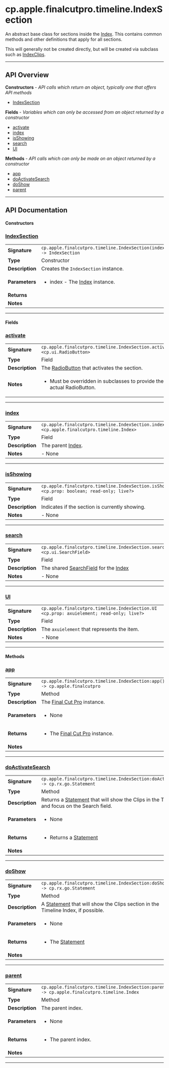 # cp.apple.finalcutpro.timeline.IndexSection

An abstract base class for sections inside the [Index](cp.apple.finalcutpro.timeline.Index.md).
This contains common methods and other definitions that apply for all sections.

This will generally not be created directly, but will be created via subclass such as
[IndexClips](cp.apple.finalcutpro.timeline.IndexClips.md).

---

## API Overview
**Constructors** - _API calls which return an object, typically one that offers API methods_
 * [IndexSection](#indexsection)

**Fields** - _Variables which can only be accessed from an object returned by a constructor_
 * [activate](#activate)
 * [index](#index)
 * [isShowing](#isshowing)
 * [search](#search)
 * [UI](#ui)

**Methods** - _API calls which can only be made on an object returned by a constructor_
 * [app](#app)
 * [doActivateSearch](#doactivatesearch)
 * [doShow](#doshow)
 * [parent](#parent)


---

## API Documentation

#### Constructors


### [IndexSection](#indexsection)

|                                             |                                                                                     |
| --------------------------------------------|-------------------------------------------------------------------------------------|
| **Signature**                               | `cp.apple.finalcutpro.timeline.IndexSection(index) -> IndexSection`                                                                    |
| **Type**                                    | Constructor                                                                     |
| **Description**                             | Creates the `IndexSection` instance.                                                                     |
| **Parameters**                              | <ul><li>index - The [Index](cp.apple.finalcutpro.timeline.Index.md) instance.</li></ul> |
| **Returns**                                 | <ul></ul>          |
| **Notes**                                   | <ul></ul> |

---

#### Fields


### [activate](#activate)

|                                             |                                                                                     |
| --------------------------------------------|-------------------------------------------------------------------------------------|
| **Signature**                               | `cp.apple.finalcutpro.timeline.IndexSection.activate <cp.ui.RadioButton>`                                                                    |
| **Type**                                    | Field                                                                     |
| **Description**                             | The [RadioButton](cp.ui.RadioButton.md) that activates the section.                                                                     |
| **Notes**                                   | <ul><li>Must be overridden in subclasses to provide the actual RadioButton.</li></ul> |

---


### [index](#index)

|                                             |                                                                                     |
| --------------------------------------------|-------------------------------------------------------------------------------------|
| **Signature**                               | `cp.apple.finalcutpro.timeline.IndexSection.index <cp.apple.finalcutpro.timeline.Index>`                                                                    |
| **Type**                                    | Field                                                                     |
| **Description**                             | The parent [Index](cp.apple.finalcutpro.timeline.Index.md).                                                                     |
| **Notes**                                   | - None |

---


### [isShowing](#isshowing)

|                                             |                                                                                     |
| --------------------------------------------|-------------------------------------------------------------------------------------|
| **Signature**                               | `cp.apple.finalcutpro.timeline.IndexSection.isShowing <cp.prop: boolean; read-only; live?>`                                                                    |
| **Type**                                    | Field                                                                     |
| **Description**                             | Indicates if the section is currently showing.                                                                     |
| **Notes**                                   | - None |

---


### [search](#search)

|                                             |                                                                                     |
| --------------------------------------------|-------------------------------------------------------------------------------------|
| **Signature**                               | `cp.apple.finalcutpro.timeline.IndexSection.search <cp.ui.SearchField>`                                                                    |
| **Type**                                    | Field                                                                     |
| **Description**                             | The shared [SearchField](cp.ui.SearchField.md) for the [Index](cp.apple.finalcutpro.timeline.Index.md)                                                                     |
| **Notes**                                   | - None |

---


### [UI](#ui)

|                                             |                                                                                     |
| --------------------------------------------|-------------------------------------------------------------------------------------|
| **Signature**                               | `cp.apple.finalcutpro.timeline.IndexSection.UI <cp.prop: axuielement; read-only; live?>`                                                                    |
| **Type**                                    | Field                                                                     |
| **Description**                             | The `axuielement` that represents the item.                                                                     |
| **Notes**                                   | - None |

---

#### Methods


### [app](#app)

|                                             |                                                                                     |
| --------------------------------------------|-------------------------------------------------------------------------------------|
| **Signature**                               | `cp.apple.finalcutpro.timeline.IndexSection:app() -> cp.apple.finalcutpro`                                                                    |
| **Type**                                    | Method                                                                     |
| **Description**                             | The [Final Cut Pro](cp.apple.finalcutpro.md) instance.                                                                     |
| **Parameters**                              | <ul><li>None</li></ul> |
| **Returns**                                 | <ul><li>The [Final Cut Pro](cp.apple.finalcutpro.md) instance.</li></ul>          |
| **Notes**                                   | <ul></ul> |

---


### [doActivateSearch](#doactivatesearch)

|                                             |                                                                                     |
| --------------------------------------------|-------------------------------------------------------------------------------------|
| **Signature**                               | `cp.apple.finalcutpro.timeline.IndexSection:doActivateSearch() -> cp.rx.go.Statement`                                                                    |
| **Type**                                    | Method                                                                     |
| **Description**                             | Returns a [Statement](cp.rx.go.Statement.md) that will show the Clips in the Timeline Index and focus on the Search field.                                                                     |
| **Parameters**                              | <ul><li>None</li></ul> |
| **Returns**                                 | <ul><li>Returns a [Statement](cp.rx.go.Statement.md)</li></ul>          |
| **Notes**                                   | <ul></ul> |

---


### [doShow](#doshow)

|                                             |                                                                                     |
| --------------------------------------------|-------------------------------------------------------------------------------------|
| **Signature**                               | `cp.apple.finalcutpro.timeline.IndexSection:doShow() -> cp.rx.go.Statement`                                                                    |
| **Type**                                    | Method                                                                     |
| **Description**                             | A [Statement](cp.rx.go.Statement.md) that will show the Clips section in the Timeline Index, if possible.                                                                     |
| **Parameters**                              | <ul><li>None</li></ul> |
| **Returns**                                 | <ul><li>The [Statement](cp.rx.go.Statement.md)</li></ul>          |
| **Notes**                                   | <ul></ul> |

---


### [parent](#parent)

|                                             |                                                                                     |
| --------------------------------------------|-------------------------------------------------------------------------------------|
| **Signature**                               | `cp.apple.finalcutpro.timeline.IndexSection:parent() -> cp.apple.finalcutpro.timeline.Index`                                                                    |
| **Type**                                    | Method                                                                     |
| **Description**                             | The parent index.                                                                     |
| **Parameters**                              | <ul><li>None</li></ul> |
| **Returns**                                 | <ul><li>The parent index.</li></ul>          |
| **Notes**                                   | <ul></ul> |

---

